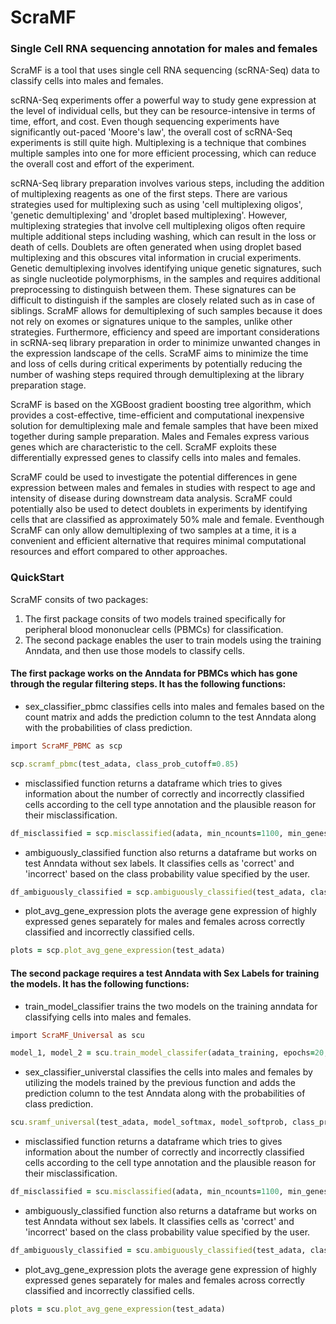 # ScraMF
### Single Cell RNA sequencing annotation for males and females
ScraMF is a tool that uses single cell RNA sequencing (scRNA-Seq) data to classify cells into males and females. 

scRNA-Seq experiments offer a powerful way to study gene expression at the level of individual cells, but they can be resource-intensive in terms of time, effort, and cost. Even though sequencing experiments have significantly out-paced 'Moore's law', the overall cost of scRNA-Seq experiments is still quite high. Multiplexing is a technique that combines multiple samples into one for more efficient processing, which can reduce the overall cost and effort of the experiment. 

scRNA-Seq library preparation involves various steps, including the addition of multiplexing reagents as one of the first steps. There are various strategies used for multiplexing such as using 'cell multiplexing oligos', 'genetic demultiplexing' and 'droplet based multiplexing'. However, multiplexing strategies that involve cell multiplexing oligos often require multiple additional steps including washing, which can result in the loss or death of cells. Doublets are often generated when using droplet based multiplexing and this obscures vital information in crucial experiments. Genetic demultiplexing involves identifying unique genetic signatures, such as single nucleotide polymorphisms, in the samples and requires additional preprocessing to distinguish between them. These signatures can be difficult to distinguish if the samples are closely related such as in case of siblings. ScraMF allows for demultiplexing of such samples because it does not rely on exomes or signatures unique to the samples, unlike other strategies.  Furthermore, efficiency and speed are important considerations in scRNA-seq library preparation in order to minimize unwanted changes in the expression landscape of the cells. ScraMF aims to minimize the time and loss of cells during critical experiments by potentially reducing the number of washing steps required through demultiplexing at the library preparation stage. 

ScraMF is based on the XGBoost gradient boosting tree algorithm, which provides a cost-effective, time-efficient and computational inexpensive solution for demultiplexing male and female samples that have been mixed together during sample preparation. 
Males and Females express various genes which are characteristic to the cell. ScraMF exploits these differentially expressed genes to classify cells into males and females. 

ScraMF could be used to investigate the potential differences in gene expression between males and females in studies with respect to age and intensity of disease during downstream data analysis. ScraMF could potentially also be used to detect doublets in experiments by identifying cells that are classified as approximately 50% male and female. Eventhough ScraMF can only allow demultiplexing of two samples at a time, it is a convenient and efficient alternative that requires minimal computational resources and effort compared to other approaches.


### QuickStart
ScraMF consits of two packages:
1. The first package consits of two models trained specifically for peripheral blood mononuclear cells (PBMCs) for classification. 
2. The second package enables the user to train models using the training Anndata, and then use those models to classify cells.

#### The first package works on the Anndata for PBMCs which has gone through the regular filtering steps. It has the following functions:
- sex_classifier_pbmc classifies cells into males and females based on the count matrix and adds the prediction column to the test Anndata along with the probabilities of class prediction.
```ruby
import ScraMF_PBMC as scp

scp.scramf_pbmc(test_adata, class_prob_cutoff=0.85)
```
- misclassified function returns a dataframe which tries to gives information about the number of correctly and incorrectly classified cells according to the cell type annotation and the plausible reason for their misclassification.
```ruby
df_misclassified = scp.misclassified(adata, min_ncounts=1100, min_genes=300, min_mtfrac=0.04, misclass_cutoff=0.85)
```
- ambiguously_classified function also returns a dataframe but works on test Anndata without sex labels. It classifies cells as 'correct' and 'incorrect'  based on the class probability value specified by the user.
```ruby
df_ambiguously_classified = scp.ambiguously_classified(test_adata, class_prob_cutoff=0.85)
```
- plot_avg_gene_expression plots the average gene expression of highly expressed genes separately for males and females across correctly classified and incorrectly classified cells.
```ruby
plots = scp.plot_avg_gene_expression(test_adata) 
``` 

#### The second package requires a test Anndata with Sex Labels for training the models. It has the following functions:
- train_model_classifier trains the two models on the training anndata for classifying cells into males and females.
```ruby
import ScraMF_Universal as scu

model_1, model_2 = scu.train_model_classifer(adata_training, epochs=20, max_depth=10, eta=0.15, predict=True)
```
- sex_classifier_universtal classifies the cells into males and females by utilizing the models trained by the previous function and adds the prediction column to the test Anndata along with the probabilities of class prediction.
```ruby
scu.sramf_universal(test_adata, model_softmax, model_softprob, class_prob_cutoff=0.85)
```
- misclassified function returns a dataframe which tries to gives information about the number of correctly and incorrectly classified cells according to the cell type annotation and the plausible reason for their misclassification.
```ruby
df_misclassified = scu.misclassified(adata, min_ncounts=1100, min_genes=300, min_mtfrac=0.04, misclass_cutoff=0.85)
```
- ambiguously_classified function also returns a dataframe but works on test Anndata without sex labels. It classifies cells as 'correct' and 'incorrect'  based on the class probability value specified by the user.
```ruby
df_ambiguously_classified = scu.ambiguously_classified(test_adata, class_prob_cutoff=0.85)
```
- plot_avg_gene_expression plots the average gene expression of highly expressed genes separately for males and females across correctly classified and incorrectly classified cells.
```ruby
plots = scu.plot_avg_gene_expression(test_adata) 
``` 








